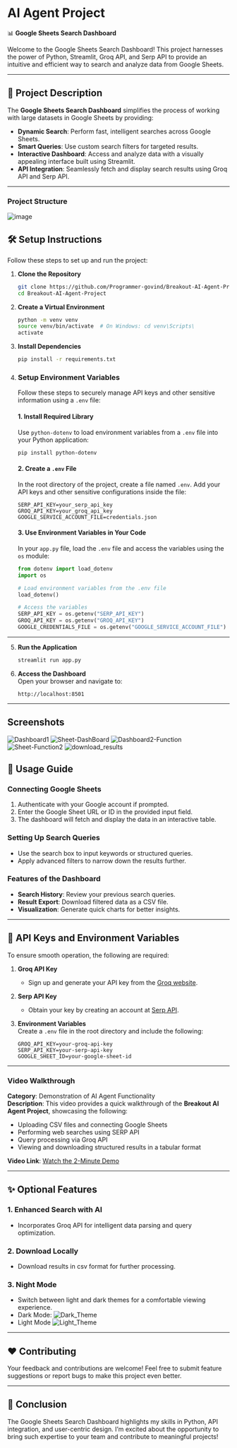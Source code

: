 # AI Agent Project

📊 **Google Sheets Search Dashboard**  

Welcome to the Google Sheets Search Dashboard! This project harnesses the power of Python, Streamlit, Groq API, and Serp API to provide an intuitive and efficient way to search and analyze data from Google Sheets.

---

## 🌟 **Project Description**  

The **Google Sheets Search Dashboard** simplifies the process of working with large datasets in Google Sheets by providing:  
- **Dynamic Search**: Perform fast, intelligent searches across Google Sheets.  
- **Smart Queries**: Use custom search filters for targeted results.  
- **Interactive Dashboard**: Access and analyze data with a visually appealing interface built using Streamlit.  
- **API Integration**: Seamlessly fetch and display search results using Groq API and Serp API.  

---

### **Project Structure**
![image](https://github.com/user-attachments/assets/a015abb6-7ea1-4de2-b0b7-315d0070fa1e)


## 🛠️ **Setup Instructions**  

Follow these steps to set up and run the project:  

1. **Clone the Repository**  
   ```bash  
   git clone https://github.com/Programmer-govind/Breakout-AI-Agent-Project.git
   cd Breakout-AI-Agent-Project
   ```  

2. **Create a Virtual Environment**  
   ```bash  
   python -m venv venv  
   source venv/bin/activate  # On Windows: cd venv\Scripts\
   activate 
   ```  

3. **Install Dependencies**  
   ```bash  
   pip install -r requirements.txt  
   ```  

4. ### **Setup Environment Variables**

   Follow these steps to securely manage API keys and other sensitive information using a `.env` file:

   #### 1. **Install Required Library**
   Use `python-dotenv` to load environment variables from a `.env` file into your Python application:
   ```bash
   pip install python-dotenv
   ```

   #### 2. **Create a `.env` File**
   In the root directory of the project, create a file named `.env`. Add your API keys and other sensitive configurations inside    the file:
   ```
   SERP_API_KEY=your_serp_api_key
   GROQ_API_KEY=your_groq_api_key
   GOOGLE_SERVICE_ACCOUNT_FILE=credentials.json
   ```

   #### 3. **Use Environment Variables in Your Code**
   In your `app.py` file, load the `.env` file and access the variables using the `os` module:
   ```python
   from dotenv import load_dotenv
   import os

   # Load environment variables from the .env file
   load_dotenv()

   # Access the variables
   SERP_API_KEY = os.getenv("SERP_API_KEY")
   GROQ_API_KEY = os.getenv("GROQ_API_KEY")
   GOOGLE_CREDENTIALS_FILE = os.getenv("GOOGLE_SERVICE_ACCOUNT_FILE")
   ```

---  

5. **Run the Application**  
   ```bash  
   streamlit run app.py  
   ```  

6. **Access the Dashboard**  
   Open your browser and navigate to:  
   ```  
   http://localhost:8501  
   ```  

---

## **Screenshots**
![Dashboard1](https://github.com/user-attachments/assets/150bf236-5647-4945-aa4b-e5ae03ed6e41)
![Sheet-DashBoard](https://github.com/user-attachments/assets/2c80ff7e-b6d1-4c71-9919-37b387d3d534)
![Dashboard2-Function](https://github.com/user-attachments/assets/ee86c1ff-6783-47f5-8f49-3b010c09fc20)
![Sheet-Function2](https://github.com/user-attachments/assets/2b3ee7f6-07c3-48a3-8013-ac12a7b130ea)
![download_results](https://github.com/user-attachments/assets/066372a8-4021-40e6-b582-266834165a10)



## 📖 **Usage Guide**  

### **Connecting Google Sheets**  
1. Authenticate with your Google account if prompted.  
2. Enter the Google Sheet URL or ID in the provided input field.  
3. The dashboard will fetch and display the data in an interactive table.  

### **Setting Up Search Queries**  
- Use the search box to input keywords or structured queries.  
- Apply advanced filters to narrow down the results further.  

### **Features of the Dashboard**  
- **Search History**: Review your previous search queries.  
- **Result Export**: Download filtered data as a CSV file.  
- **Visualization**: Generate quick charts for better insights.  

---

## 🔑 **API Keys and Environment Variables**  

To ensure smooth operation, the following are required:  

1. **Groq API Key**  
   - Sign up and generate your API key from the [Groq website](https://groq.com/).  

2. **Serp API Key**  
   - Obtain your key by creating an account at [Serp API](https://serpapi.com/).  

3. **Environment Variables**  
   Create a `.env` file in the root directory and include the following:  
   ```env  
   GROQ_API_KEY=your-groq-api-key  
   SERP_API_KEY=your-serp-api-key  
   GOOGLE_SHEET_ID=your-google-sheet-id  
   ```  

---
### **Video Walkthrough**

**Category**: Demonstration of AI Agent Functionality  
**Description**: This video provides a quick walkthrough of the **Breakout AI Agent Project**, showcasing the following:
- Uploading CSV files and connecting Google Sheets
- Performing web searches using SERP API
- Query processing via Groq API
- Viewing and downloading structured results in a tabular format

**Video Link**: [Watch the 2-Minute Demo](#)

---

## ✨ **Optional Features**  

### **1. Enhanced Search with AI**  
- Incorporates Groq API for intelligent data parsing and query optimization.
### **2. Download Locally**
- Download results in csv format for further processing.
### **3. Night Mode**  
- Switch between light and dark themes for a comfortable viewing experience.
- Dark Mode:
  ![Dark_Theme](https://github.com/user-attachments/assets/2c80df31-ad06-4e61-8607-f3cdeeff5c95)
- Light Mode
  ![Light_Theme](https://github.com/user-attachments/assets/ade386d0-b651-46a7-b62a-549c6ad78a42)

 

---

## ❤️ **Contributing**  
Your feedback and contributions are welcome! Feel free to submit feature suggestions or report bugs to make this project even better.  

---

## 🚀 **Conclusion**  
The Google Sheets Search Dashboard highlights my skills in Python, API integration, and user-centric design. I’m excited about the opportunity to bring such expertise to your team and contribute to meaningful projects! 
